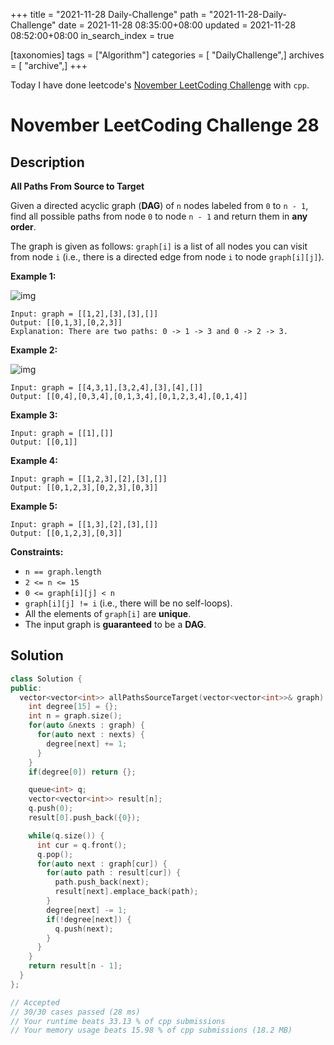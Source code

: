 +++
title = "2021-11-28 Daily-Challenge"
path = "2021-11-28-Daily-Challenge"
date = 2021-11-28 08:35:00+08:00
updated = 2021-11-28 08:52:00+08:00
in_search_index = true

[taxonomies]
tags = ["Algorithm"]
categories = [ "DailyChallenge",]
archives = [ "archive",]
+++

Today I have done leetcode's [November LeetCoding Challenge](https://leetcode.com/problems/product-of-array-except-self/) with `cpp`.

<!-- more -->

# November LeetCoding Challenge 28

## Description

**All Paths From Source to Target**

Given a directed acyclic graph (**DAG**) of `n` nodes labeled from `0` to `n - 1`, find all possible paths from node `0` to node `n - 1` and return them in **any order**.

The graph is given as follows: `graph[i]` is a list of all nodes you can visit from node `i` (i.e., there is a directed edge from node `i` to node `graph[i][j]`).

 

**Example 1:**

![img](https://assets.leetcode.com/uploads/2020/09/28/all_1.jpg)

```
Input: graph = [[1,2],[3],[3],[]]
Output: [[0,1,3],[0,2,3]]
Explanation: There are two paths: 0 -> 1 -> 3 and 0 -> 2 -> 3.
```

**Example 2:**

![img](https://assets.leetcode.com/uploads/2020/09/28/all_2.jpg)

```
Input: graph = [[4,3,1],[3,2,4],[3],[4],[]]
Output: [[0,4],[0,3,4],[0,1,3,4],[0,1,2,3,4],[0,1,4]]
```

**Example 3:**

```
Input: graph = [[1],[]]
Output: [[0,1]]
```

**Example 4:**

```
Input: graph = [[1,2,3],[2],[3],[]]
Output: [[0,1,2,3],[0,2,3],[0,3]]
```

**Example 5:**

```
Input: graph = [[1,3],[2],[3],[]]
Output: [[0,1,2,3],[0,3]]
```

 

**Constraints:**

- `n == graph.length`
- `2 <= n <= 15`
- `0 <= graph[i][j] < n`
- `graph[i][j] != i` (i.e., there will be no self-loops).
- All the elements of `graph[i]` are **unique**.
- The input graph is **guaranteed** to be a **DAG**.

## Solution

``` cpp
class Solution {
public:
  vector<vector<int>> allPathsSourceTarget(vector<vector<int>>& graph) {
    int degree[15] = {};
    int n = graph.size();
    for(auto &nexts : graph) {
      for(auto next : nexts) {
        degree[next] += 1;
      }
    }
    if(degree[0]) return {};

    queue<int> q;
    vector<vector<int>> result[n];
    q.push(0);
    result[0].push_back({0});

    while(q.size()) {
      int cur = q.front();
      q.pop();
      for(auto next : graph[cur]) {
        for(auto path : result[cur]) {
          path.push_back(next);
          result[next].emplace_back(path);
        }
        degree[next] -= 1;
        if(!degree[next]) {
          q.push(next);
        }
      }
    }
    return result[n - 1];
  }
};

// Accepted
// 30/30 cases passed (28 ms)
// Your runtime beats 33.13 % of cpp submissions
// Your memory usage beats 15.98 % of cpp submissions (18.2 MB)
```
